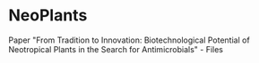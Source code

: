 # NeoPlants
Paper "From Tradition to Innovation: Biotechnological Potential of Neotropical Plants in the Search for Antimicrobials" - Files
